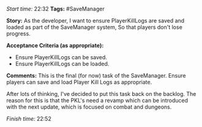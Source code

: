
*Start time:* 22:32
**Tags:** #SaveManager 

**Story:** 
As the developer, I want to ensure PlayerKillLogs are saved and loaded as part of the SaveManager system,
So that players don't lose progress.

**Acceptance Criteria (as appropriate):**
- Ensure PlayerKillLogs can be saved.
- Ensure PlayerKillLogs can be loaded.

**Comments:** 
This is the final (for now) task of the SaveManager. Ensure players can save and load Player Kill Logs as appropriate.

After lots of thinking, I've decided to put this task back on the backlog. The reason for this is that the PKL's need a revamp which can be introduced with the next update, which is focused on combat and dungeons.

*Finish time:* 22:52